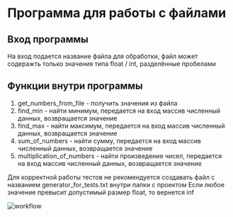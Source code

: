 # Программа для работы с файлами
## Вход программы
На вход подается название файла для обработки, файл может содеражть только значения типа float / int, разделённые пробелами
## Функции внутри программы
1. get_numbers_from_file - получить значения из файла
2. find_min - найти минимум, передается на вход массив численный данных, возвращается значение
3. find_max - найти максимум, передается на вход массив численный данных, возвращается значение
4. sum_of_numbers - найти сумму, передается на вход массив численный данных, возвращается значение
5. multiplication_of_numbers - найти произведение чисел, передается на вход массив численный данных, возвращается значение

Для корректной работы тестов не рекомендуется создавать файл с названием generator_for_tests.txt внутри папки с проектом
Если любое значение превысит допустимый размер float, то вернется inf

![workflow](https://github.com/BuzzErR/universityThirdTask/actions/workflows/automated.yml/badge.svg)